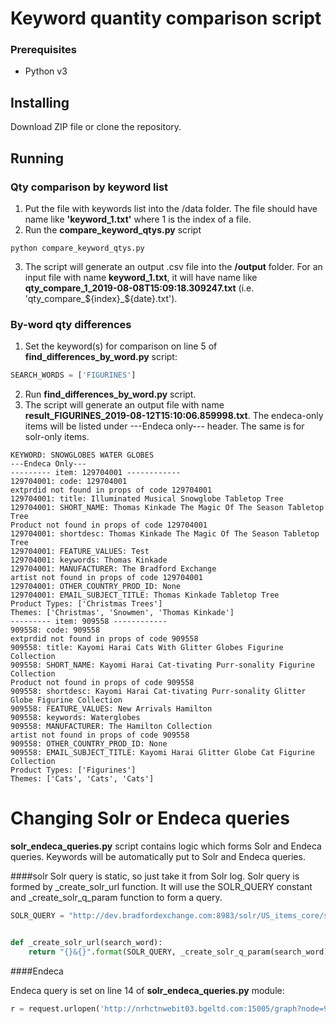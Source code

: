 # Keyword quantity comparison script

### Prerequisites

* Python v3

## Installing

Download ZIP file or clone the repository.

## Running

### Qty comparison by keyword list

1. Put the file with keywords list into the /data folder. The file should have name like **'keyword_1.txt'** where 1 is the index of a file.
2. Run the **compare_keyword_qtys.py** script

```
python compare_keyword_qtys.py
```
3. The script will generate an output .csv file into the **/output** folder. For an input file with name **keyword_1.txt**, it will have name like **qty_compare_1_2019-08-08T15:09:18.309247.txt** (i.e. 'qty_compare_${index}_${date}.txt').

### By-word qty differences

1. Set the keyword(s) for comparison on line 5 of **find_differences_by_word.py** script:

```python
SEARCH_WORDS = ['FIGURINES']
```
2. Run **find_differences_by_word.py** script.
3. The script will generate an output file with name **result_FIGURINES_2019-08-12T15:10:06.859998.txt**. The endeca-only items will be listed under ---Endeca only--- header. The same is for solr-only items.

```
KEYWORD: SNOWGLOBES WATER GLOBES
---Endeca Only---
--------- item: 129704001 ------------
129704001: code: 129704001
extprdid not found in props of code 129704001
129704001: title: Illuminated Musical Snowglobe Tabletop Tree
129704001: SHORT_NAME: Thomas Kinkade The Magic Of The Season Tabletop Tree
Product not found in props of code 129704001
129704001: shortdesc: Thomas Kinkade The Magic Of The Season Tabletop Tree
129704001: FEATURE_VALUES: Test
129704001: keywords: Thomas Kinkade
129704001: MANUFACTURER: The Bradford Exchange
artist not found in props of code 129704001
129704001: OTHER_COUNTRY_PROD_ID: None
129704001: EMAIL_SUBJECT_TITLE: Thomas Kinkade Tabletop Tree
Product Types: ['Christmas Trees']
Themes: ['Christmas', 'Snowmen', 'Thomas Kinkade']
--------- item: 909558 ------------
909558: code: 909558
extprdid not found in props of code 909558
909558: title: Kayomi Harai Cats With Glitter Globes Figurine Collection
909558: SHORT_NAME: Kayomi Harai Cat-tivating Purr-sonality Figurine Collection
Product not found in props of code 909558
909558: shortdesc: Kayomi Harai Cat-tivating Purr-sonality Glitter Globe Figurine Collection
909558: FEATURE_VALUES: New Arrivals Hamilton
909558: keywords: Waterglobes
909558: MANUFACTURER: The Hamilton Collection
artist not found in props of code 909558
909558: OTHER_COUNTRY_PROD_ID: None
909558: EMAIL_SUBJECT_TITLE: Kayomi Harai Glitter Globe Cat Figurine Collection
Product Types: ['Figurines']
Themes: ['Cats', 'Cats', 'Cats']
```

# Changing Solr or Endeca queries

**solr_endeca_queries.py** script contains logic which forms Solr and Endeca queries. 
Keywords will be automatically put to Solr and Endeca queries.

####solr
Solr query is static, so just take it from Solr log.
Solr query is formed by _create_solr_url function. It will use the SOLR_QUERY constant and _create_solr_q_param function to form a query.
```python
SOLR_QUERY = "http://dev.bradfordexchange.com:8983/solr/US_items_core/select?f.Themes_TREE_2_facet.facet.mincount=1&df=_text_&f.Product_Types_TREE_1_facet.facet.mincount=1&bf=field(popularityBoost)&f.More_Ways_To_Shop_TREE_0_facet.facet.mincount=1&fq=DISPLAY:Y&fq=STORE_AVAILABLE:Y&fq=MARKET_CLASS:P&autocorrection.spellmode=ALL&f.Themes_TREE_0_facet.facet.mincount=1&defType=edismax&spellcheck.q=disney&qf=EXTERNAL_PRODUCT_IDS_search^200.0+title_search^240.0+SHORT_NAME_search^190.0+shortdesc_search^210.0+FEATURE_VALUES_search^200.0+KEYWORDS_search^190.0+MANUFACTURER^20.0+ARTIST_search^1.0+OTHER_COUNTRY_PROD_ID^0.8+code_search^0.7+EMAIL_SUBJECT_TITLE_search+Product_Types_TREE_fsearch^240.0+Themes_TREE_fsearch^160.0&wt=xml&facet.field=Themes_TREE_0_facet&facet.field=Themes_TREE_1_facet&facet.field=Themes_TREE_2_facet&facet.field=Themes_TREE_3_facet&facet.field=Product_Types_TREE_0_facet&facet.field=Product_Types_TREE_1_facet&facet.field=Product_Types_TREE_2_facet&facet.field=More_Ways_To_Shop_TREE_0_facet&facet.field=More_Ways_To_Shop_TREE_1_facet&facet.field=More_Ways_To_Shop_TREE_2_facet&f.Product_Types_TREE_2_facet.facet.mincount=1&f.More_Ways_To_Shop_TREE_1_facet.facet.mincount=1&start=0&f.Themes_TREE_1_facet.facet.mincount=1&rows=10000&f.Product_Types_TREE_0_facet.facet.mincount=1&spellcheck=true&pf=EXTERNAL_PRODUCT_IDS_search^200.0+title_search^240.0+SHORT_NAME_search^190.0+shortdesc_search^210.0+FEATURE_VALUES_search^200.0+KEYWORDS_search^190.0+MANUFACTURER^20.0+ARTIST_search^1.0+OTHER_COUNTRY_PROD_ID^0.8+code_search^0.7+EMAIL_SUBJECT_TITLE_search&f.Themes_TREE_3_facet.facet.mincount=1&f.More_Ways_To_Shop_TREE_2_facet.facet.mincount=1&facet=on"


def _create_solr_url(search_word):
    return "{}&{}".format(SOLR_QUERY, _create_solr_q_param(search_word))
```

####Endeca

Endeca query is set on line 14 of **solr_endeca_queries.py** module:

```python
r = request.urlopen('http://nrhctnwebit03.bgeltd.com:15005/graph?node=9040+9044+9037&group=0&offset=0&nbins=10000&attrs=primary_search+{}|mode+matchall&irversion=601&format=xml&sort=code'.format(re.sub(r'\s', '+', search_word)))
```